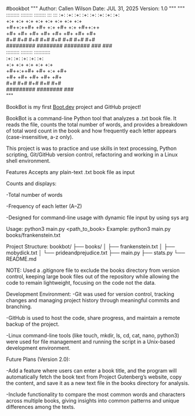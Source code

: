 #bookbot
"""
Author: Callen Wilson
Date: JUL 31, 2025
Version: 1.0
"""
"""
      :::::::::   ::::::::   ::::::::  :::    :::
     :+:    :+: :+:    :+: :+:    :+: :+:   :+:  
    +:+    +:+ +:+    +:+ +:+    +:+ +:+  +:+    
   +#++:++#+  +#+    +:+ +#+    +:+ +#++:++      
  +#+    +#+ +#+    +#+ +#+    +#+ +#+  +#+      
 #+#    #+# #+#    #+# #+#    #+# #+#   #+#      
#########   ########   ########  ###    ###      
      :::::::::   :::::::: :::::::::::           
     :+:    :+: :+:    :+:    :+:                
    +:+    +:+ +:+    +:+    +:+                 
   +#++:++#+  +#+    +:+    +#+                  
  +#+    +#+ +#+    +#+    +#+                   
 #+#    #+# #+#    #+#    #+#                    
#########   ########     ###     
"""

BookBot is my first [Boot.dev](https://www.boot.dev) project and GitHub project!

BookBot is a command-line Python tool that analyzes a .txt book file. It reads the file, counts the total number of words, and provides a breakdown of total word count in the book and how frequently each letter appears (case-insensitive, a-z only).

This project is was to practice and use skills in text processing, Python scripting, Git/GitHub version control, refactoring and working in a Linux shell environment.

Features
  Accepts any plain-text .txt book file as input

Counts and displays:

  -Total number of words
  
  -Frequency of each letter (A–Z)
  
  -Designed for command-line usage with dynamic file input by using sys arg

Usage:
  python3 main.py <path_to_book>
Example:
  python3 main.py books/frankenstein.txt

Project Structure:
  bookbot/
  ├── books/
  │   ├── frankenstein.txt
  │   ├── mobydick.txt
  │   └── prideandprejudice.txt
  ├── main.py
  ├── stats.py
  └── README.md

  NOTE: Used a .gitignore file to exclude the books directory from version control, keeping large book files out of the repository while allowing the code to remain lightweight, focusing on the code not the data.

Development Environment:
  -Git was used for version control, tracking changes and managing project history through meaningful commits and branching.

  -GitHub is used to host the code, share progress, and maintain a remote backup of the project.

  -Linux command-line tools (like touch, mkdir, ls, cd, cat, nano, python3) were used for file management and running the script in a 
   Unix-based development environment.

Future Plans (Version 2.0):

  -Add a feature where users can enter a book title, and the program will automatically fetch the book text from 
    Project Gutenberg’s   website, copy the content, and save it as a new text file in the books directory for analysis.
  
  -Include functionality to compare the most common words and characters across multiple books, giving insights into common patterns 
    and unique differences among the texts.

